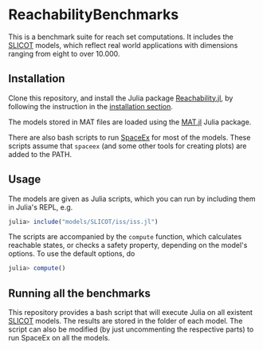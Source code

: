 # ReachabilityBenchmarks

This is a benchmark suite for reach set computations. It includes the [SLICOT](http://slicot.org/20-site/126-benchmark-examples-for-model-reduction) models, which reflect real world applications with dimensions ranging from eight to over 10.000. 

## Installation

Clone this repository, and install the Julia package [Reachability.jl](https://github.com/JuliaReach/Reachability.jl),
by following the instruction in the [installation section](https://github.com/JuliaReach/Reachability.jl#installing).

The models stored in MAT files are loaded using the [MAT.jl](https://github.com/JuliaIO/MAT.jl) Julia package.

There are also bash scripts to run [SpaceEx](http://spaceex.imag.fr/) for most of the models.
These scripts assume that `spaceex` (and some other tools for creating plots) are added to the PATH.

## Usage

The models are given as Julia scripts, which you can run by including them in Julia's REPL, e.g.

```julia
julia> include("models/SLICOT/iss/iss.jl")
```

The scripts are accompanied by the `compute` function, which calculates reachable states, or checks a safety property,
depending on the model's options. To use the default options, do

```julia
julia> compute()
```

## Running all the benchmarks

This repository provides a bash script that will execute Julia on all existent
[SLICOT](http://slicot.org/20-site/126-benchmark-examples-for-model-reduction) models.
The results are stored in the folder of each model.
The script can also be modified (by just uncommenting the respective parts) to run SpaceEx on all the models.
